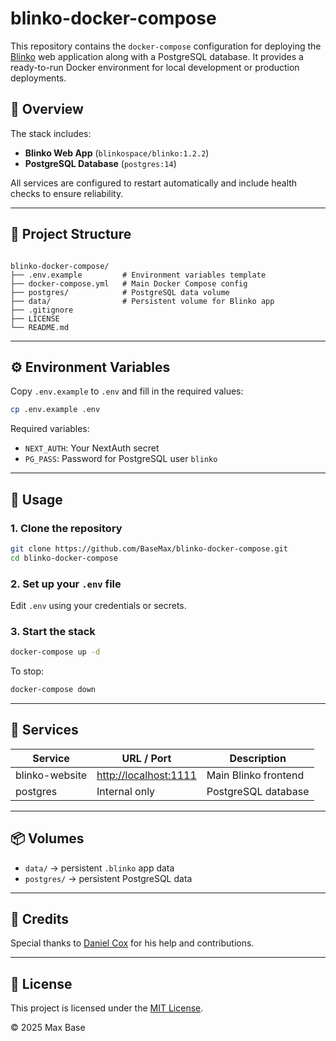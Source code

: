 # blinko-docker-compose

This repository contains the `docker-compose` configuration for deploying the [Blinko](https://github.com/BlinkoSpace) web application along with a PostgreSQL database. It provides a ready-to-run Docker environment for local development or production deployments.

## 🚀 Overview

The stack includes:

- **Blinko Web App** (`blinkospace/blinko:1.2.2`)
- **PostgreSQL Database** (`postgres:14`)

All services are configured to restart automatically and include health checks to ensure reliability.

---

## 📁 Project Structure

```

blinko-docker-compose/
├── .env.example         # Environment variables template
├── docker-compose.yml   # Main Docker Compose config
├── postgres/            # PostgreSQL data volume
├── data/                # Persistent volume for Blinko app
├── .gitignore
├── LICENSE
└── README.md

````

---

## ⚙️ Environment Variables

Copy `.env.example` to `.env` and fill in the required values:

```bash
cp .env.example .env
````

Required variables:

* `NEXT_AUTH`: Your NextAuth secret
* `PG_PASS`: Password for PostgreSQL user `blinko`

---

## 🐳 Usage

### 1. Clone the repository

```bash
git clone https://github.com/BaseMax/blinko-docker-compose.git
cd blinko-docker-compose
```

### 2. Set up your `.env` file

Edit `.env` using your credentials or secrets.

### 3. Start the stack

```bash
docker-compose up -d
```

To stop:

```bash
docker-compose down
```

---

## 📡 Services

| Service        | URL / Port                                     | Description          |
| -------------- | ---------------------------------------------- | -------------------- |
| blinko-website | [http://localhost:1111](http://localhost:1111) | Main Blinko frontend |
| postgres       | Internal only                                  | PostgreSQL database  |

---

## 📦 Volumes

* `data/` → persistent `.blinko` app data
* `postgres/` → persistent PostgreSQL data

---

## 🙏 Credits

Special thanks to [Daniel Cox](https://github.com/DC959) for his help and contributions.

---

## 📜 License

This project is licensed under the [MIT License](LICENSE).

© 2025 Max Base
